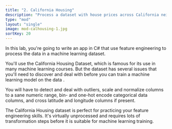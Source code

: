 ```yaml
---
title: "2. California Housing"
description: "Process a dataset with house prices across California neighborhoods"
type: "mod"
layout: "single"
image: mod-calhousing-1.jpg
sortKey: 20
---
```

In this lab, you're going to write an app in C# that use feature engineering to process the data in a machine learning dataset.

You'll use the California Housing Dataset, which is famous for its use in many machine learning courses. But the dataset has several issues that you'll need to discover and deal with before you can train a machine learning model on the data    .

You will have to detect and deal with outliers, scale and normalize columns to a sane numeric range, bin- and one-hot encode categorical data columns, and cross latitude and longitude columns if present.

The California Housing dataset is perfect for practicing your feature engineering skills. It's virtually unprocessed and requires lots of transformation steps before it is suitable for machine learning training.